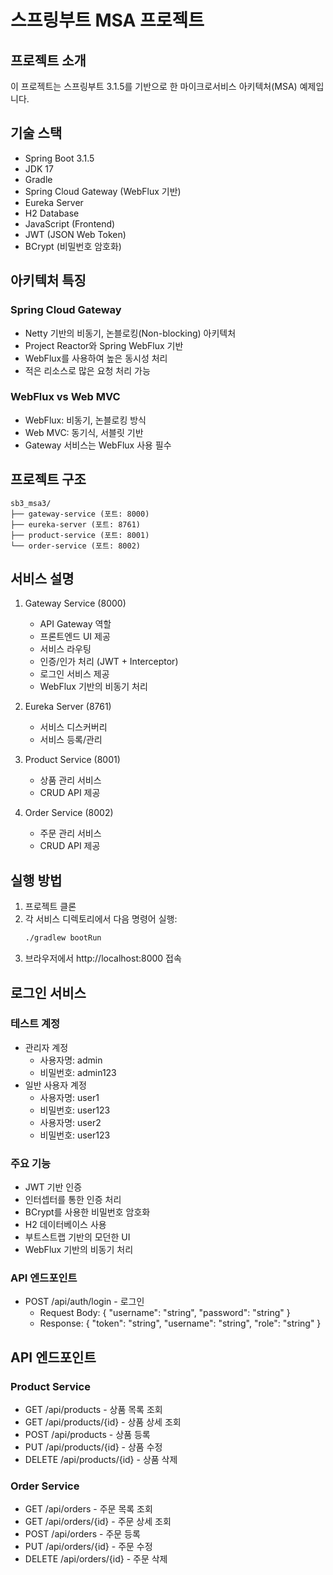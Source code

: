 # 스프링부트 MSA 프로젝트

## 프로젝트 소개
이 프로젝트는 스프링부트 3.1.5를 기반으로 한 마이크로서비스 아키텍처(MSA) 예제입니다.

## 기술 스택
- Spring Boot 3.1.5
- JDK 17
- Gradle
- Spring Cloud Gateway (WebFlux 기반)
- Eureka Server
- H2 Database
- JavaScript (Frontend)
- JWT (JSON Web Token)
- BCrypt (비밀번호 암호화)

## 아키텍처 특징
### Spring Cloud Gateway
- Netty 기반의 비동기, 논블로킹(Non-blocking) 아키텍처
- Project Reactor와 Spring WebFlux 기반
- WebFlux를 사용하여 높은 동시성 처리
- 적은 리소스로 많은 요청 처리 가능

### WebFlux vs Web MVC
- WebFlux: 비동기, 논블로킹 방식
- Web MVC: 동기식, 서블릿 기반
- Gateway 서비스는 WebFlux 사용 필수

## 프로젝트 구조
```
sb3_msa3/
├── gateway-service (포트: 8000)
├── eureka-server (포트: 8761)
├── product-service (포트: 8001)
└── order-service (포트: 8002)
```

## 서비스 설명
1. Gateway Service (8000)
   - API Gateway 역할
   - 프론트엔드 UI 제공
   - 서비스 라우팅
   - 인증/인가 처리 (JWT + Interceptor)
   - 로그인 서비스 제공
   - WebFlux 기반의 비동기 처리

2. Eureka Server (8761)
   - 서비스 디스커버리
   - 서비스 등록/관리

3. Product Service (8001)
   - 상품 관리 서비스
   - CRUD API 제공

4. Order Service (8002)
   - 주문 관리 서비스
   - CRUD API 제공

## 실행 방법
1. 프로젝트 클론
2. 각 서비스 디렉토리에서 다음 명령어 실행:
   ```bash
   ./gradlew bootRun
   ```
3. 브라우저에서 http://localhost:8000 접속

## 로그인 서비스
### 테스트 계정
- 관리자 계정
  - 사용자명: admin
  - 비밀번호: admin123
- 일반 사용자 계정
  - 사용자명: user1
  - 비밀번호: user123
  - 사용자명: user2
  - 비밀번호: user123

### 주요 기능
- JWT 기반 인증
- 인터셉터를 통한 인증 처리
- BCrypt를 사용한 비밀번호 암호화
- H2 데이터베이스 사용
- 부트스트랩 기반의 모던한 UI
- WebFlux 기반의 비동기 처리

### API 엔드포인트
- POST /api/auth/login - 로그인
  - Request Body: { "username": "string", "password": "string" }
  - Response: { "token": "string", "username": "string", "role": "string" }

## API 엔드포인트
### Product Service
- GET /api/products - 상품 목록 조회
- GET /api/products/{id} - 상품 상세 조회
- POST /api/products - 상품 등록
- PUT /api/products/{id} - 상품 수정
- DELETE /api/products/{id} - 상품 삭제

### Order Service
- GET /api/orders - 주문 목록 조회
- GET /api/orders/{id} - 주문 상세 조회
- POST /api/orders - 주문 등록
- PUT /api/orders/{id} - 주문 수정
- DELETE /api/orders/{id} - 주문 삭제 
